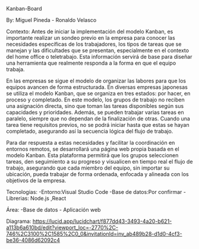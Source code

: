  Kanban-Board

By: Miguel Pineda - Ronaldo Velasco

Contexto:
Antes de iniciar la implementación del modelo Kanban, es importante realizar un sondeo previo en la empresa para conocer las necesidades específicas de los trabajadores, los tipos de tareas que se manejan y las dificultades que se presentan, especialmente en el contexto del home office o teletrabajo. Esta información servirá de base para diseñar una herramienta que realmente responda a la forma en que el equipo trabaja.

En las empresas se sigue el modelo de organizar las labores para que los equipos avancen de forma estructurada. En diversas empresas japonesas se utiliza el modelo Kanban, que se organiza en tres estados: por hacer, en proceso y completado. En este modelo, los grupos de trabajo no reciben una asignación directa, sino que toman las tareas disponibles según sus capacidades y prioridades. Además, se pueden trabajar varias tareas en paralelo, siempre que no dependan de la finalización de otras. Cuando una tarea tiene requisitos previos, no se podrá iniciar hasta que estas se hayan completado, asegurando así la secuencia lógica del flujo de trabajo.

Para dar respuesta a estas necesidades y facilitar la coordinación en entornos remotos, se desarrollará una página web propia basada en el modelo Kanban. Esta plataforma permitirá que los grupos seleccionen tareas, den seguimiento a su progreso y visualicen en tiempo real el flujo de trabajo, asegurando que cada miembro del equipo, sin importar su ubicación, pueda trabajar de forma ordenada, enfocada y alineada con los objetivos de la empresa.

Tecnologias:
-Entorno:Visual Studio Code
-Base de datos:Por confirmar
-Librerias: Node.js ,React

Área:
-Base de datos - Aplicación web

Diagrama:
https://lucid.app/lucidchart/f877dd43-3493-4a20-b621-a113b6a610bd/edit?viewport_loc=-2770%2C-746%2C3100%2C1585%2C0_0&invitationId=inv_ab489b28-d1d0-4cf3-be36-4086d62092c4

